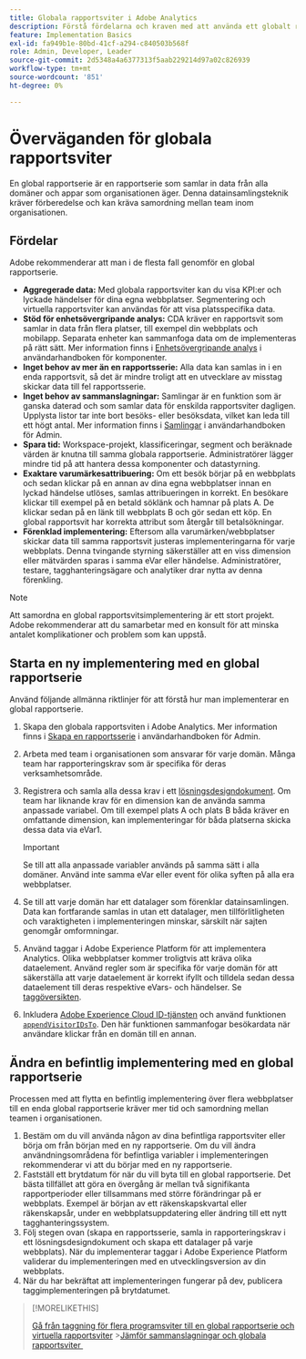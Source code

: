 ```yaml
---
title: Globala rapportsviter i Adobe Analytics
description: Förstå fördelarna och kraven med att använda ett globalt rapporteringsprogram.
feature: Implementation Basics
exl-id: fa949b1e-80bd-41cf-a294-c840503b568f
role: Admin, Developer, Leader
source-git-commit: 2d5348a4a6377313f5aab229214d97a02c826939
workflow-type: tm+mt
source-wordcount: '851'
ht-degree: 0%

---
```


# Överväganden för globala rapportsviter

En global rapportserie är en rapportserie som samlar in data från alla domäner och appar som organisationen äger. Denna datainsamlingsteknik kräver förberedelse och kan kräva samordning mellan team inom organisationen.

## Fördelar

Adobe rekommenderar att man i de flesta fall genomför en global rapportserie.

* **Aggregerade data:** Med globala rapportsviter kan du visa KPI:er och lyckade händelser för dina egna webbplatser. Segmentering och virtuella rapportsviter kan användas för att visa platsspecifika data.
* **Stöd för enhetsövergripande analys:** CDA kräver en rapportsvit som samlar in data från flera platser, till exempel din webbplats och mobilapp. Separata enheter kan sammanfoga data om de implementeras på rätt sätt. Mer information finns i [Enhetsövergripande analys](../../components/cda/overview.md) i användarhandboken för komponenter.
* **Inget behov av mer än en rapportsserie:** Alla data kan samlas in i en enda rapportsvit, så det är mindre troligt att en utvecklare av misstag skickar data till fel rapportsserie.
* **Inget behov av sammanslagningar:** Samlingar är en funktion som är ganska daterad och som samlar data för enskilda rapportsviter dagligen. Upplysta listor tar inte bort besöks- eller besöksdata, vilket kan leda till ett högt antal. Mer information finns i [Samlingar](../../admin/tools/manage-rs/rollup-report-suite.md) i användarhandboken för Admin.
* **Spara tid:** Workspace-projekt, klassificeringar, segment och beräknade värden är knutna till samma globala rapportserie. Administratörer lägger mindre tid på att hantera dessa komponenter och datastyrning.
* **Exaktare varumärkesattribuering:** Om ett besök börjar på en webbplats och sedan klickar på en annan av dina egna webbplatser innan en lyckad händelse utlöses, samlas attribueringen in korrekt. En besökare klickar till exempel på en betald söklänk och hamnar på plats A. De klickar sedan på en länk till webbplats B och gör sedan ett köp. En global rapportsvit har korrekta attribut som återgår till betalsökningar.
* **Förenklad implementering:** Eftersom alla varumärken/webbplatser skickar data till samma rapportsvit justeras implementeringarna för varje webbplats. Denna tvingande styrning säkerställer att en viss dimension eller mätvärden sparas i samma eVar eller händelse. Administratörer, testare, tagghanteringsägare och analytiker drar nytta av denna förenkling.

>[!NOTE]
>
>Att samordna en global rapportsvitsimplementering är ett stort projekt. Adobe rekommenderar att du samarbetar med en konsult för att minska antalet komplikationer och problem som kan uppstå.

## Starta en ny implementering med en global rapportserie

Använd följande allmänna riktlinjer för att förstå hur man implementerar en global rapportserie.

1. Skapa den globala rapportsviten i Adobe Analytics. Mer information finns i [Skapa en rapportsserie](/help/admin/tools/manage-rs/new-rs/t-create-a-report-suite.md) i användarhandboken för Admin.
1. Arbeta med team i organisationen som ansvarar för varje domän. Många team har rapporteringskrav som är specifika för deras verksamhetsområde.
1. Registrera och samla alla dessa krav i ett [lösningsdesigndokument](solution-design.md). Om team har liknande krav för en dimension kan de använda samma anpassade variabel. Om till exempel plats A och plats B båda kräver en omfattande dimension, kan implementeringar för båda platserna skicka dessa data via eVar1.

   >[!IMPORTANT]
   >
   >Se till att alla anpassade variabler används på samma sätt i alla domäner. Använd inte samma eVar eller event för olika syften på alla era webbplatser.
1. Se till att varje domän har ett datalager som förenklar datainsamlingen. Data kan fortfarande samlas in utan ett datalager, men tillförlitligheten och varaktigheten i implementeringen minskar, särskilt när sajten genomgår omformningar.
1. Använd taggar i Adobe Experience Platform för att implementera Analytics. Olika webbplatser kommer troligtvis att kräva olika dataelement. Använd regler som är specifika för varje domän för att säkerställa att varje dataelement är korrekt ifyllt och tilldela sedan dessa dataelement till deras respektive eVars- och händelser. Se [taggöversikten](https://experienceleague.adobe.com/docs/experience-platform/tags/home.html?lang=sv-SE).
1. Inkludera [Adobe Experience Cloud ID-tjänsten](https://experienceleague.adobe.com/docs/id-service/using/home.html?lang=sv-SE) och använd funktionen [`appendVisitorIDsTo`](https://experienceleague.adobe.com/docs/id-service/using/id-service-api/methods/appendvisitorid.html?lang=sv-SE). Den här funktionen sammanfogar besökardata när användare klickar från en domän till en annan.

## Ändra en befintlig implementering med en global rapportserie

Processen med att flytta en befintlig implementering över flera webbplatser till en enda global rapportserie kräver mer tid och samordning mellan teamen i organisationen.

1. Bestäm om du vill använda någon av dina befintliga rapportsviter eller börja om från början med en ny rapportserie. Om du vill ändra användningsområdena för befintliga variabler i implementeringen rekommenderar vi att du börjar med en ny rapportserie.
2. Fastställ ett brytdatum för när du vill byta till en global rapportserie. Det bästa tillfället att göra en övergång är mellan två signifikanta rapportperioder eller tillsammans med större förändringar på er webbplats. Exempel är början av ett räkenskapskvartal eller räkenskapsår, under en webbplatsuppdatering eller ändring till ett nytt tagghanteringssystem.
3. Följ stegen ovan (skapa en rapportsserie, samla in rapporteringskrav i ett lösningsdesigndokument och skapa ett datalager på varje webbplats). När du implementerar taggar i Adobe Experience Platform validerar du implementeringen med en utvecklingsversion av din webbplats.
4. När du har bekräftat att implementeringen fungerar på dev, publicera taggimplementeringen på brytdatumet.

>[!MORELIKETHIS]
>
>[Gå från taggning för flera programsviter till en global rapportserie och virtuella rapportsviter](../../components/vrs/vrs-considerations.md)
>&#x200B;>[Jämför sammanslagningar och globala rapportsviter &#x200B;](../../admin/tools/manage-rs/rollup-report-suite.md)
